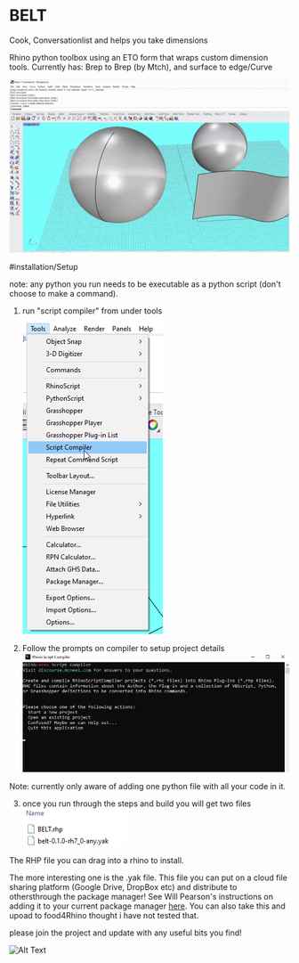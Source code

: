 # BELT
 Cook, Conversationlist and helps you take dimensions

Rhino python toolbox using an ETO form that wraps custom dimension tools. Currently has: Brep to Brep (by Mtch), and surface to edge/Curve

![Alt Text](https://github.com/nathan-barnes/BELT/blob/main/Documentation/Example-0.1.2.gif)

#installation/Setup

note: any python you run needs to be executable as a python script (don't choose to make a command).

1) run "script compiler" from under tools
 ![Alt Text](https://github.com/nathan-barnes/BELT/blob/main/Documentation/ScriptCompiler-01.png)

2) Follow the prompts on compiler to setup project details
 ![Alt Text](https://github.com/nathan-barnes/BELT/blob/main/Documentation/ScriptCompiler-02.png)


Note: currently only aware of adding one python file with all your code in it. 

3) once you run through the steps and build you will get two files
 ![Alt Text](https://github.com/nathan-barnes/BELT/blob/main/Documentation/ScriptCompiler-03.png)
 
 The RHP file you can drag into a rhino to install. 
 
 The more interesting one is the .yak file. This file you can put on a cloud file sharing platform (Google Drive, DropBox etc) and distribute to othersthrough the package manager! See Will Pearson's instructions on adding it to your current package manager [here](https://developer.rhino3d.com/guides/yak/package-sources/). You can also take this and upoad to food4Rhino thought i have not tested that. 


please join the project and update with any useful bits you find!


![Alt Text](https://media.giphy.com/media/vFKqnCdLPNOKc/giphy.gif)

